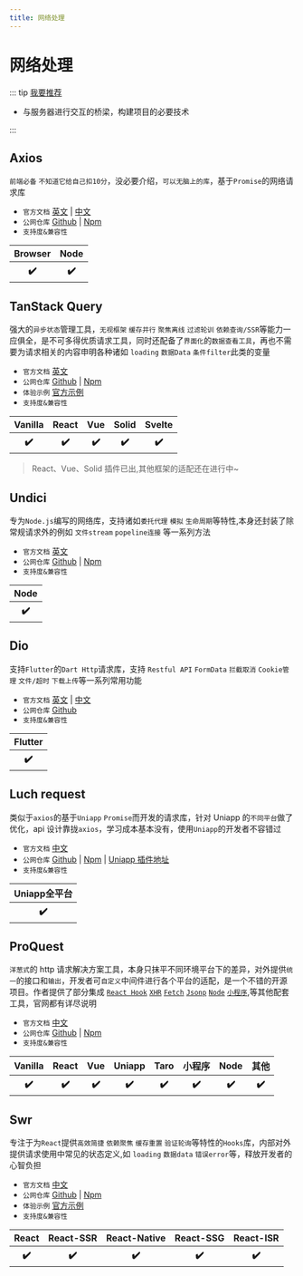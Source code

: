 ```yaml
---
title: 网络处理
---
```


# 网络处理

::: tip [我要推荐](https://github.com/itmanyong/web-resources/edit/master/docs/platform/fc/ecology/request.md)

-   与服务器进行交互的桥梁，构建项目的必要技术

:::

## Axios <ProjectBadge starts='axios/axios' version='axios' />

`前端必备` `不知道它给自己扣10分`，没必要介绍，`可以无脑上的库`，基于`Promise`的网络请求库

-   `官方文档` [英文](https://www.axios-http.cn/en/) | [中文](https://www.axios-http.cn/)
-   `公网仓库` [Github](https://github.com/axios/axios) | [Npm](https://www.npmjs.com/package/axios)
-   `支持度&兼容性`
<table class='mini_table'>
    <thead>
        <tr>
            <th>Browser</th>
            <th>Node</th>
        </tr>
    </thead>
    <tbody>
        <tr>
            <th>✔️</th>
            <th>✔️</th>
        </tr>
    </tbody>
</table>

## TanStack Query <ProjectBadge starts='tanstack/query' version='@tanstack/query-core' />

强大的`异步状态`管理工具，`无视框架` `缓存并行` `聚焦离线` `过滤轮训` `依赖查询/SSR`等能力一应俱全，是不可多得优质请求工具，同时还配备了`界面化`的`数据查看工具`，再也不需要为请求相关的内容申明各种诸如 `loading` `数据Data` `条件filter`此类的变量

-   `官方文档` [英文](https://tanstack.com/query)
-   `公网仓库` [Github](https://github.com/tanstack/query) | [Npm](https://www.npmjs.com/package/@tanstack/query-core)
-   `体验示例` [官方示例](https://tanstack.com/query/v4/docs/examples/react/simple)
-   `支持度&兼容性`
<table class='mini_table'>
    <thead>
        <tr>
            <th>Vanilla</th>
            <th>React</th>
            <th>Vue</th>
            <th>Solid</th>
            <th>Svelte</th>
        </tr>
    </thead>
    <tbody>
        <tr>
            <th>✔️</th>
            <th>✔️</th>
            <th>✔️</th>
            <th>✔️</th>
            <th>✔️</th>
        </tr>
    </tbody>
</table>

> React、Vue、Solid 插件已出,其他框架的适配还在进行中~

## Undici <ProjectBadge starts='nodejs/undici' version='undici' />

专为`Node.js`编写的网络库，支持诸如`委托代理` `模拟` `生命周期`等特性,本身还封装了除常规请求外的例如 `文件stream` `popeline连接` 等一系列方法

-   `官方文档` [英文](https://undici.nodejs.org/#/)
-   `公网仓库` [Github](https://github.com/nodejs/undici) | [Npm](https://www.npmjs.com/package/undici)
-   `支持度&兼容性`
<table class='mini_table'>
    <thead>
        <tr>
            <th>Node</th>
        </tr>
    </thead>
    <tbody>
        <tr>
            <th>✔️</th>
        </tr>
    </tbody>
</table>

## Dio <ProjectBadge starts='flutterchina/dio' />

支持`Flutter`的`Dart Http`请求库，支持 `Restful API` `FormData` `拦截取消` `Cookie管理` `文件/超时` `下载上传`等一系列常用功能

-   `官方文档` [英文](https://github.com/flutterchina/dio) | [中文](https://github.com/flutterchina/dio/blob/flutter/README-ZH.md)
-   `公网仓库` [Github](https://github.com/flutterchina/dio)
-   `支持度&兼容性`
<table class='mini_table'>
    <thead>
        <tr>
            <th>Flutter</th>
        </tr>
    </thead>
    <tbody>
        <tr>
            <th>✔️</th>
        </tr>
    </tbody>
</table>

## Luch request <ProjectBadge starts='flutterchina/dio' version='luch-request' />

类似于`axios`的基于`Uniapp` `Promise`而开发的请求库，针对 Uniapp 的`不同平台`做了优化，api 设计靠拢`axios`，学习成本基本没有，使用`Uniapp`的开发者不容错过

-   `官方文档` [中文](https://www.quanzhan.co/luch-request/)
-   `公网仓库` [Github](https://github.com/lei-mu/luch-request) | [Npm](https://www.npmjs.com/package/luch-request) | [Uniapp 插件地址](https://ext.dcloud.net.cn/plugin?id=392)
-   `支持度&兼容性`
<table class='mini_table'>
    <thead>
        <tr>
            <th>Uniapp全平台</th>
        </tr>
    </thead>
    <tbody>
        <tr>
            <th>✔️</th>
        </tr>
    </tbody>
</table>

## ProQuest <ProjectBadge starts='xdoer/PreQuest' version='@prequest/core' />

`洋葱式`的 http 请求解决方案工具，本身只抹平不同环境平台下的差异，对外提供`统一`的接口和`输出`，开发者可`自定义`中间件进行各个平台的适配，是一个不错的开源项目。作者提供了部分集成 [`React Hook`](https://www.npmjs.com/package/@prequest/use-request) [`XHR`](https://www.npmjs.com/package/@prequest/xhr) [`Fetch`](https://www.npmjs.com/package/@prequest/fetch) [`Jsonp`](https://www.npmjs.com/package/@prequest/jsonp) [`Node`](https://www.npmjs.com/package/@prequest/node) [`小程序`](https://www.npmjs.com/package/@prequest/miniprogram),等其他配套工具，官网都有详尽说明

-   `官方文档` [中文](https://pre-quest.vercel.app/#/)
-   `公网仓库` [Github](https://github.com/xdoer/PreQuest) | [Npm](https://www.npmjs.com/package/@prequest/core)
-   `支持度&兼容性`
<table class='mini_table'>
    <thead>
        <tr>
            <th>Vanilla</th>
            <th>React</th>
            <th>Vue</th>
            <th>Uniapp</th>
            <th>Taro</th>
            <th>小程序</th>
            <th>Node</th>
            <th>其他</th>
        </tr>
    </thead>
    <tbody>
        <tr>
            <th>✔️</th>
            <th>✔️</th>
            <th>✔️</th>
            <th>✔️</th>
            <th>✔️</th>
            <th>✔️</th>
            <th>✔️</th>
            <th>✔️</th>
        </tr>
    </tbody>
</table>

## Swr <ProjectBadge starts='vercel/swr' version='swr' />

专注于为`React`提供`高效简捷` `依赖聚焦` `缓存重置` `验证轮询`等特性的`Hooks`库，内部对外提供请求使用中常见的状态定义,如 `loading` `数据data` `错误error`等，释放开发者的心智负担

-   `官方文档` [中文](https://swr.vercel.app/zh-CN)
-   `公网仓库` [Github](https://github.com/vercel/swr) | [Npm](https://www.npmjs.com/package/swr)
-   `体验示例` [官方示例](https://swr.vercel.app/zh-CN/examples/basic)
-   `支持度&兼容性`
<table class='mini_table'>
    <thead>
        <tr>
            <th>React</th>
            <th>React-SSR</th>
            <th>React-Native</th>
            <th>React-SSG</th>
            <th>React-ISR</th>
        </tr>
    </thead>
    <tbody>
        <tr>
            <th>✔️</th>
            <th>✔️</th>
            <th>✔️</th>
            <th>✔️</th>
            <th>✔️</th>
        </tr>
    </tbody>
</table>
